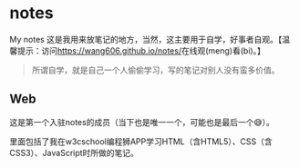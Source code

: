 # notes
My notes
这是我用来放笔记的地方，当然，这主要用于自学，好事者自观。【温馨提示：访问<a href="https://wang606.github.io/notes/">https://wang606.github.io/notes/</a>在线观(meng)看(bi)。】

> 所谓自学，就是自己一个人偷偷学习，写的笔记对别人没有蛮多价值。

## Web

这是第一个入驻notes的成员（当下也是唯一一个，可能也是最后一个:sweat_smile:）。

里面包括了我在w3cschool编程狮APP学习HTML（含HTML5）、CSS（含CSS3）、JavaScript时所做的笔记。
